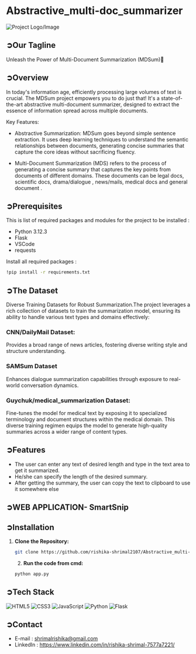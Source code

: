 # Abstractive_multi-doc_summarizer
![Project Logo/Image](https://raw.githubusercontent.com/deepak525/Breast-Cancer-Visualization-and-Classification/a624b112600b87dc9f35e4163a2488ff827eacd1//sps.png)

 ##  ➲Our Tagline 
 Unleash the Power of Multi-Document Summarization (MDSum)💙

## ➲Overview

In today&#39;s information age, efficiently processing large volumes of text is crucial. The MDSum project empowers you to do just that! It&#39;s a state-of-the-art abstractive multi-document summarizer, designed to extract the essence of information spread across multiple documents.

Key Features:

- Abstractive Summarization: MDSum goes beyond simple sentence extraction. It uses deep learning techniques to understand the semantic relationships between documents, generating concise summaries that capture the core ideas without sacrificing fluency.

- Multi-Document Summarization (MDS) refers to the process of generating a concise summary that captures the key points from documents of different domains. These documents can be legal docs, scientific docs, drama/dialogue , news/mails, medical docs and general document .

## ➲Prerequisites

This is list of required packages and modules for the project to be installed :

- Python 3.12.3
- Flask
- VSCode
- requests

Install all required packages :
```bash
!pip install -r requirements.txt
```
## ➲The Dataset

Diverse Training Datasets for Robust Summarization.The project leverages a rich collection of datasets to train the summarization model, ensuring its ability to handle various text types and domains effectively:
### CNN/DailyMail Dataset:
Provides a broad range of news articles, fostering diverse writing style and structure understanding.
### SAMSum Dataset
Enhances dialogue summarization capabilities through exposure to real-world conversation dynamics.
### Guychuk/medical_summarization Dataset:
Fine-tunes the model for medical text by exposing it to specialized terminology and document structures within the medical domain.
This diverse training regimen equips the model to generate high-quality summaries across a wider range of content types.

## ➲Features
- The user can enter any text of desired length and type in the text area to get it summarized.
- He/she can specify the length of the desired summary.
- After getting the summary, the user can copy the text to clipboard to use it somewhere else

## ➲WEB APPLICATION- SmartSnip

## ➲Installation


1. **Clone the Repository:**
   ```bash
   git clone https://github.com/rishika-shrimal2107/Abstractive_multi-doc_summarizer.git
   ```

   2. **Run the code from cmd:**
   ```bash
   python app.py
   ```
   
## ➲Tech Stack 
<img alt="HTML5" src="https://img.shields.io/badge/html5-%23fca9ae.svg?style=for-the-badge&logo=html5&logoColor=140200"/>
<img alt="CSS3" src="https://img.shields.io/badge/css3-%23ffd2ce.svg?style=for-the-badge&logo=css3&logoColor=140200"/>
<img alt="JavaScript" src="https://img.shields.io/badge/javascript-%23e4626b.svg?style=for-the-badge&logo=javascript&logoColor=%23F7DF1E"/>
<img alt="Python" src="https://img.shields.io/badge/python-%233776AB.svg?style=for-the-badge&logo=python&logoColor=white"/>
<img alt="Flask" src="https://img.shields.io/badge/flask-%23000.svg?style=for-the-badge&logo=flask&logoColor=white"/>


   ## ➲Contact

- E-mail   : [shrimalrishika@gmail.com](mailto:shrimalrishika@gmail.com)
- LinkedIn : https://www.linkedin.com/in/rishika-shrimal-7577a7221/
